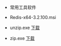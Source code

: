 
* 常用工具软件

* Redis-x64-3.2.100.msi 
* unzip.exe [下载](https://raw.githubusercontent.com/lwplvx/blogs/master/software/unzip.exe)
* zip.exe [下载](https://raw.githubusercontent.com/lwplvx/blogs/master/software/zip.exe)


